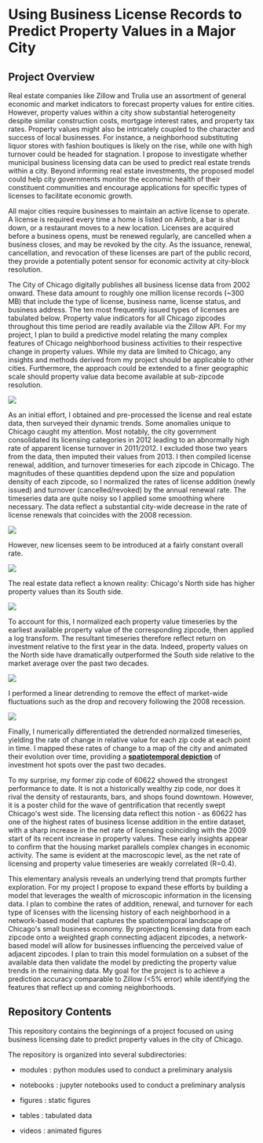 # Using Business License Records to Predict Property Values in a Major City


## Project Overview

Real estate companies like Zillow and Trulia use an assortment of general economic and market indicators to forecast property values for entire cities. However, property values within a city show substantial heterogeneity despite similar construction costs, mortgage interest rates, and property tax rates. Property values might also be intricately coupled to the character and success of local businesses. For instance, a neighborhood substituting liquor stores with fashion boutiques is likely on the rise, while one with high turnover could be headed for stagnation. I propose to investigate whether municipal business licensing data can be used to predict real estate trends within a city. Beyond informing real estate investments, the proposed model could help city governments monitor the economic health of their constituent communities and encourage applications for specific types of licenses to facilitate economic growth.

All major cities require businesses to maintain an active license to operate. A license is required every time a home is listed on Airbnb, a bar is shut down, or a restaurant moves to a new location. Licenses are acquired before a business opens, must be renewed regularly, are cancelled when a business closes, and may be revoked by the city. As the issuance, renewal, cancellation, and revocation of these licenses are part of the public record, they provide a potentially potent sensor for economic activity at city-block resolution.

The City of Chicago digitally publishes all business license data from 2002 onward. These data amount to roughly one million license records (~300 MB) that include the type of license, business name, license status, and business address. The ten most frequently issued types of licenses are tabulated below. Property value indicators for all Chicago zipcodes throughout this time period are readily available via the Zillow API. For my project, I plan to build a predictive model relating the many complex features of Chicago neighborhood business activities to their respective change in property values. While my data are limited to Chicago, any insights and methods derived from my project should be applicable to other cities. Furthermore, the approach could be extended to a finer geographic scale should property value data become available at sub-zipcode resolution.

<img src="tables/top10.png">

As an initial effort, I obtained and pre-processed the license and real estate data, then surveyed their dynamic trends. Some anomalies unique to Chicago caught my attention. Most notably, the city government consolidated its licensing categories in 2012 leading to an abnormally high rate of apparent license turnover in 2011/2012. I excluded those two years from the data, then imputed their values from 2013. I then compiled license renewal, addition, and turnover timeseries for each zipcode in Chicago. The magnitudes of these quantities depdend upon the size and population density of each zipcode, so I normalized the rates of license addition (newly issued) and turnover (cancelled/revoked) by the annual renewal rate. The timeseries data are quite noisy so I applied some smoothing where necessary. The data reflect a substantial city-wide decrease in the rate of license renewals that coincides with the 2008 recession.

<img src="figures/renewals.png">

However, new licenses seem to be introduced at a fairly constant overall rate.

<img src="figures/additions.png">


The real estate data reflect a known reality: Chicago's North side has higher property values than its South side.

<img src="figures/property_values.png">

To account for this, I normalized each property value timeseries by the earliest available property value of the corresponding zipcode, then applied a log transform. The resultant timeseries therefore reflect return on investment relative to the first year in the data. Indeed, property values on the North side have dramatically outperformed the South side relative to the market average over the past two decades.

<img src="figures/relative_performance.png">

I performed a linear detrending to remove the effect of market-wide fluctuations such as the drop and recovery following the 2008 recession.

<img src="figures/property_value_trends.png">

Finally, I numerically differentiated the detrended normalized timeseries, yielding the rate of change in relative value for each zip code at each point in time. I mapped these rates of change to a map of the city and animated their evolution over time, providing a __[spatiotemporal depiction](https://github.com/sebastianbernasek/dataincubator/tree/master/videos)__ of investment hot spots over the past two decades.

To my surprise, my former zip code of 60622 showed the strongest performance to date. It is not a historically wealthy zip code, nor does it rival the density of restaurants, bars, and shops found downtown. However, it is a poster child for the wave of gentrification that recently swept Chicago's west side. The licensing data reflect this notion - as 60622 has one of the highest rates of business license addition in the entire dataset, with a sharp increase in the net rate of licensing coinciding with the 2009 start of its recent increase in property values. These early insights appear to confirm that the housing market parallels complex changes in economic activity. The same is evident at the macroscopic level, as the net rate of licensing and property value timeseries are weakly correlated (R=0.4).

This elementary analysis reveals an underlying trend that prompts further exploration. For my project I propose to expand these efforts by building a model that leverages the wealth of microscopic information in the licensing data. I plan to combine the rates of addition, renewal, and turnover for each type of licenses with the licensing history of each neighborhood in a network-based model that captures the spatiotemporal landscape of Chicago's small business economy. By projecting licensing data from each zipcode onto a weighted graph connecting adjacent zipcodes, a network-based model will allow for businesses influencing the perceived value of adjacent zipcodes. I plan to train this model formulation on a subset of the available data then validate the model by predicting the property value trends in the remaining data. My goal for the project is to achieve a prediction accuracy comparable to Zillow (<5% error) while identifying the features that reflect up and coming neighborhoods.


## Repository Contents

This repository contains the beginnings of a project focused on using business licensing date to predict property values in the city of Chicago.

The repository is organized into several subdirectories:

  - modules : python modules used to conduct a preliminary analysis

  - notebooks : jupyter notebooks used to conduct a preliminary analysis

  - figures : static figures

  - tables : tabulated data

  - videos : animated figures

